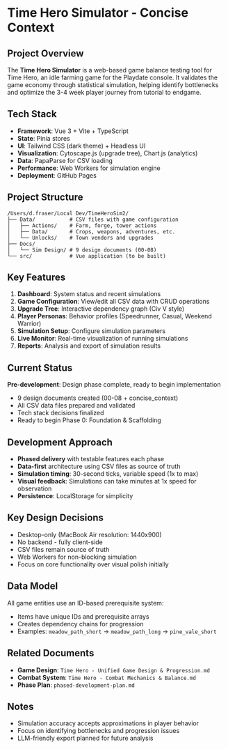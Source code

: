 # Time Hero Simulator - Concise Context

## Project Overview
The **Time Hero Simulator** is a web-based game balance testing tool for Time Hero, an idle farming game for the Playdate console. It validates the game economy through statistical simulation, helping identify bottlenecks and optimize the 3-4 week player journey from tutorial to endgame.

## Tech Stack
- **Framework**: Vue 3 + Vite + TypeScript
- **State**: Pinia stores
- **UI**: Tailwind CSS (dark theme) + Headless UI
- **Visualization**: Cytoscape.js (upgrade tree), Chart.js (analytics)
- **Data**: PapaParse for CSV loading
- **Performance**: Web Workers for simulation engine
- **Deployment**: GitHub Pages

## Project Structure
```
/Users/d.fraser/Local Dev/TimeHeroSim2/
├── Data/           # CSV files with game configuration
│   ├── Actions/    # Farm, forge, tower actions
│   ├── Data/       # Crops, weapons, adventures, etc.
│   └── Unlocks/    # Town vendors and upgrades
├── Docs/
│   └── Sim Design/ # 9 design documents (00-08)
└── src/            # Vue application (to be built)
```

## Key Features
1. **Dashboard**: System status and recent simulations
2. **Game Configuration**: View/edit all CSV data with CRUD operations
3. **Upgrade Tree**: Interactive dependency graph (Civ V style)
4. **Player Personas**: Behavior profiles (Speedrunner, Casual, Weekend Warrior)
5. **Simulation Setup**: Configure simulation parameters
6. **Live Monitor**: Real-time visualization of running simulations
7. **Reports**: Analysis and export of simulation results

## Current Status
**Pre-development**: Design phase complete, ready to begin implementation
- 9 design documents created (00-08 + concise_context)
- All CSV data files prepared and validated
- Tech stack decisions finalized
- Ready to begin Phase 0: Foundation & Scaffolding

## Development Approach
- **Phased delivery** with testable features each phase
- **Data-first** architecture using CSV files as source of truth
- **Simulation timing**: 30-second ticks, variable speed (1x to max)
- **Visual feedback**: Simulations can take minutes at 1x speed for observation
- **Persistence**: LocalStorage for simplicity

## Key Design Decisions
- Desktop-only (MacBook Air resolution: 1440x900)
- No backend - fully client-side
- CSV files remain source of truth
- Web Workers for non-blocking simulation
- Focus on core functionality over visual polish initially

## Data Model
All game entities use an ID-based prerequisite system:
- Items have unique IDs and prerequisite arrays
- Creates dependency chains for progression
- Examples: `meadow_path_short` → `meadow_path_long` → `pine_vale_short`

## Related Documents
- **Game Design**: `Time Hero - Unified Game Design & Progression.md`
- **Combat System**: `Time Hero - Combat Mechanics & Balance.md`
- **Phase Plan**: `phased-development-plan.md`

## Notes
- Simulation accuracy accepts approximations in player behavior
- Focus on identifying bottlenecks and progression issues
- LLM-friendly export planned for future analysis